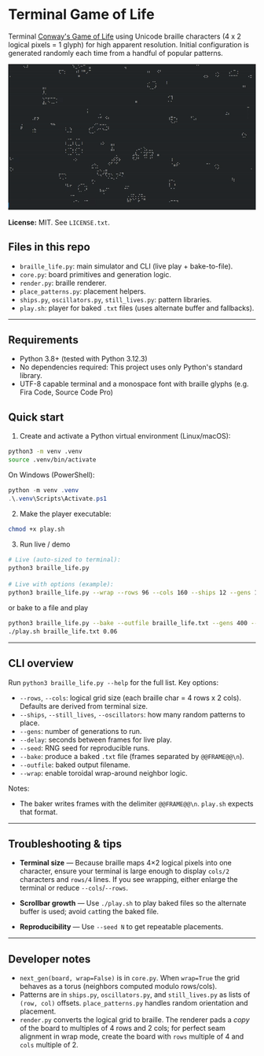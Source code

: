 # Terminal Game of Life

Terminal [Conway's Game of Life](https://en.wikipedia.org/wiki/Conway%27s_Game_of_Life) using Unicode braille characters (4 x 2 logical pixels = 1 glyph) for high apparent resolution.
Initial configuration is generated randomly each time from a handful of popular patterns.

![Demo of Braille Game of Life](demo.opt.gif)

**License:** MIT. See `LICENSE.txt`.

## Files in this repo

- `braille_life.py`: main simulator and CLI (live play + bake-to-file).
- `core.py`: board primitives and generation logic.
- `render.py`: braille renderer.
- `place_patterns.py`: placement helpers.
- `ships.py`, `oscillators.py`, `still_lives.py`: pattern libraries.
- `play.sh`: player for baked `.txt` files (uses alternate buffer and fallbacks).

---

## Requirements

- Python 3.8+ (tested with Python 3.12.3)
- No dependencies required: This project uses only Python's standard library. 
- UTF-8 capable terminal and a monospace font with braille glyphs (e.g. Fira Code, Source Code Pro)



## Quick start

1. Create and activate a Python virtual environment (Linux/macOS):

```bash
python3 -m venv .venv
source .venv/bin/activate
```

On Windows (PowerShell):

```powershell
python -m venv .venv
.\.venv\Scripts\Activate.ps1
```

2. Make the player executable:

```bash
chmod +x play.sh
```

3. Run live / demo

```bash
# Live (auto-sized to terminal):
python3 braille_life.py

# Live with options (example):
python3 braille_life.py --wrap --rows 96 --cols 160 --ships 12 --gens 1000 --delay 0.06 --seed 42
```

or bake to a file and play

```bash
python3 braille_life.py --bake --outfile braille_life.txt --gens 400 --seed 42
./play.sh braille_life.txt 0.06
```

---

## CLI overview

Run `python3 braille_life.py --help` for the full list. Key options:

- `--rows`, `--cols`: logical grid size (each braille char = 4 rows x 2 cols). Defaults are derived from terminal size.
- `--ships`, `--still_lives`, `--oscillators`: how many random patterns to place.
- `--gens`: number of generations to run.
- `--delay`: seconds between frames for live play.
- `--seed`: RNG seed for reproducible runs.
- `--bake`: produce a baked `.txt` file (frames separated by `@@FRAME@@\n`).
- `--outfile`: baked output filename.
- `--wrap`: enable toroidal wrap-around neighbor logic.

Notes:
- The baker writes frames with the delimiter `@@FRAME@@\n`. `play.sh` expects that format.

---

## Troubleshooting & tips

- **Terminal size** — Because braille maps 4×2 logical pixels into one character, ensure your terminal is large enough to display `cols/2` characters and `rows/4` lines. If you see wrapping, either enlarge the terminal or reduce `--cols`/`--rows`.

- **Scrollbar growth** — Use `./play.sh` to play baked files so the alternate buffer is used; avoid `cat`ting the baked file.

- **Reproducibility** — Use `--seed N` to get repeatable placements.

---

## Developer notes

- `next_gen(board, wrap=False)` is in `core.py`. When `wrap=True` the grid behaves as a torus (neighbors computed modulo rows/cols).
- Patterns are in `ships.py`, `oscillators.py`, and `still_lives.py` as lists of `(row, col)` offsets. `place_patterns.py` handles random orientation and placement.
- `render.py` converts the logical grid to braille. The renderer pads a *copy* of the board to multiples of 4 rows and 2 cols; for perfect seam alignment in wrap mode, create the board with `rows` multiple of 4 and `cols` multiple of 2.

